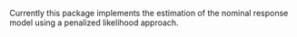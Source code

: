 <html>

<head>
<title>regIRT: Regularization methods for IRT models</title>
</head>

<body>

<p>Currently this package implements the estimation of the nominal response model using a penalized likelihood approach.</p>


<!--begin.rcode
#install.packages("devtools")
devtools::install_github("micbtz/regIRT")
end.rcode-->



</body>
</html>
